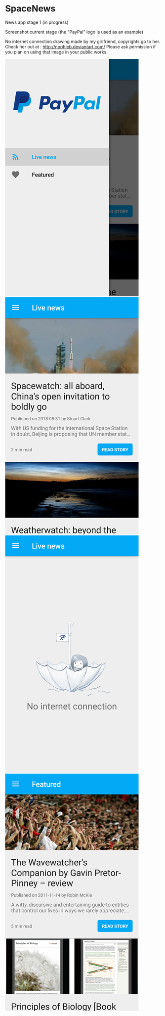# SpaceNews
News app stage 1 (in progress)

Screenshot current stage (the "PayPal" logo is used as an example)

No internet connection drawing made by my girlfriend, copyrights go to her.
Check her out at : http://nophieb.deviantart.com/
Please ask permission if you plan on using that image in your public works.

![Alt text](Screenshots/Screenshot_2018-06-03-17-20-06.png?raw=true "Optional Title") ![Alt text](Screenshots/Screenshot_2018-06-03-17-20-09.png?raw=true "Optional Title")
![Alt text](Screenshots/Screenshot_2018-06-03-21-34-51.png?raw=true "Optional Title") ![Alt text](Screenshots/Screenshot_2018-06-03-21-37-01.png?raw=true "Optional Title")
